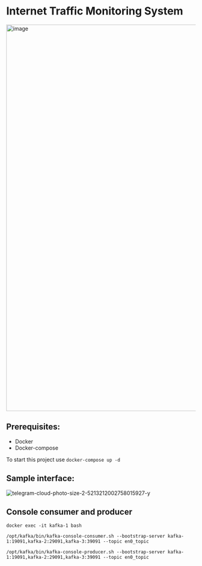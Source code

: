 # Internet Traffic Monitoring System
<img width="1026" alt="image" src="https://user-images.githubusercontent.com/49162274/170590210-85342567-73f1-4fa8-be0d-67a1ef659ffb.png">

## Prerequisites:
* Docker
* Docker-compose

To start this project use `docker-compose up -d`

## Sample interface:
![telegram-cloud-photo-size-2-5213212002758015927-y](https://user-images.githubusercontent.com/49162274/170590275-505e635f-1b70-4adf-aed9-aed08f3db5e3.jpg)


## Console consumer and producer
`docker exec -it kafka-1 bash`

`/opt/kafka/bin/kafka-console-consumer.sh --bootstrap-server kafka-1:19091,kafka-2:29091,kafka-3:39091 --topic en0_topic`

`/opt/kafka/bin/kafka-console-producer.sh --bootstrap-server kafka-1:19091,kafka-2:29091,kafka-3:39091 --topic en0_topic`
